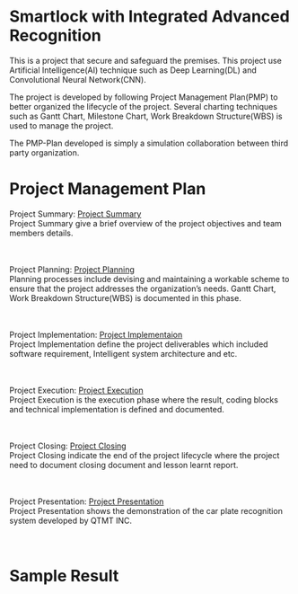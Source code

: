 # Smartlock with Integrated Advanced Recognition
This is a project that secure and safeguard the premises. This project use Artificial Intelligence(AI) technique such as Deep Learning(DL) and Convolutional Neural Network(CNN).

The project is developed by following Project Management Plan(PMP) to better organized the lifecycle of the project. Several charting techniques such as Gantt Chart, Milestone Chart, Work Breakdown Structure(WBS) is used to manage the project.

The PMP-Plan developed is simply a simulation collaboration between third party organization.

# Project Management Plan
Project Summary: <a href="REPORT/1.0 Project Summary.md" > Project Summary </a> 
<br>Project Summary give a brief overview of the project objectives and team members details.
<br><br><br>

Project Planning: <a href="REPORT/2.0 Project Planning.md" > Project Planning </a> 
<br>Planning processes include devising and maintaining a workable scheme to ensure that the project addresses the organization’s needs. Gantt Chart, Work Breakdown Structure(WBS) is documented in this phase.
<br><br><br>

Project Implementation: <a href="REPORT/3.0 Implementation.md" > Project Implementaion </a>
<br>Project Implementation define the project deliverables which included software requirement, Intelligent system architecture and etc.
<br><br><br>

Project Execution: <a href="" > Project Execution </a>
<br>Project Execution is the execution phase where the result, coding blocks and technical implementation is defined and documented.
<br><br><br>

Project Closing:  <a href="" > Project Closing </a>
<br>Project Closing indicate the end of the project lifecycle where the project need to document closing document and lesson learnt report.
<br><br><br>

Project Presentation: <a href="" > Project Presentation </a>
<br>Project Presentation shows the demonstration of the car plate recognition system developed by QTMT INC.
<br><br><br>

# Sample Result
